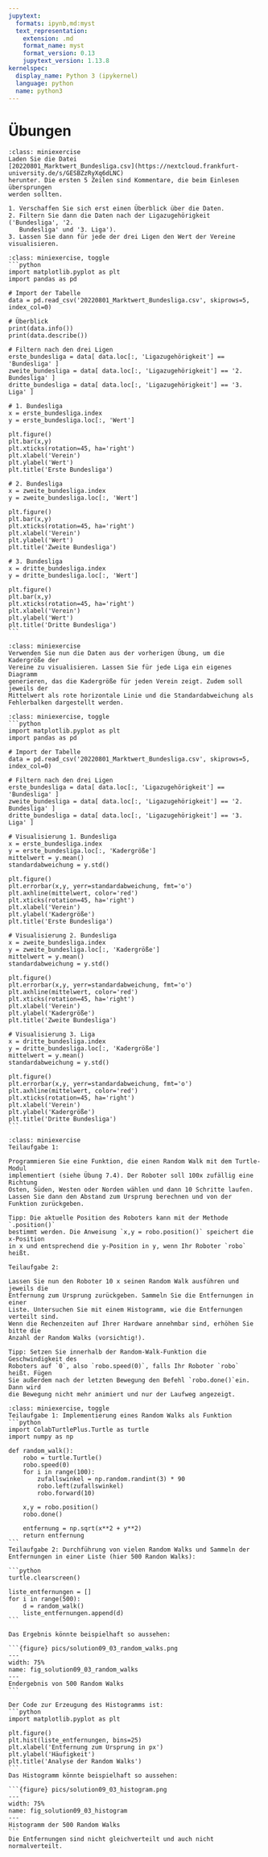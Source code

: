 ```yaml
---
jupytext:
  formats: ipynb,md:myst
  text_representation:
    extension: .md
    format_name: myst
    format_version: 0.13
    jupytext_version: 1.13.8
kernelspec:
  display_name: Python 3 (ipykernel)
  language: python
  name: python3
---
```


# Übungen

```{admonition} Übung 9.1
:class: miniexercise
Laden Sie die Datei
[20220801_Marktwert_Bundesliga.csv](https://nextcloud.frankfurt-university.de/s/GESBZzRyXq6dLNC)
herunter. Die ersten 5 Zeilen sind Kommentare, die beim Einlesen übersprungen
werden sollten. 

1. Verschaffen Sie sich erst einen Überblick über die Daten. 
2. Filtern Sie dann die Daten nach der Ligazugehörigkeit ('Bundesliga', '2.
   Bundesliga' und '3. Liga').
3. Lassen Sie dann für jede der drei Ligen den Wert der Vereine visualisieren.
```
````{admonition} Lösung
:class: miniexercise, toggle
```python
import matplotlib.pyplot as plt
import pandas as pd

# Import der Tabelle
data = pd.read_csv('20220801_Marktwert_Bundesliga.csv', skiprows=5, index_col=0)

# Überblick
print(data.info())
print(data.describe())

# Filtern nach den drei Ligen
erste_bundesliga = data[ data.loc[:, 'Ligazugehörigkeit'] == 'Bundesliga' ]
zweite_bundesliga = data[ data.loc[:, 'Ligazugehörigkeit'] == '2. Bundesliga' ]
dritte_bundesliga = data[ data.loc[:, 'Ligazugehörigkeit'] == '3. Liga' ]

# 1. Bundesliga
x = erste_bundesliga.index
y = erste_bundesliga.loc[:, 'Wert']

plt.figure()
plt.bar(x,y)
plt.xticks(rotation=45, ha='right')
plt.xlabel('Verein')
plt.ylabel('Wert')
plt.title('Erste Bundesliga')

# 2. Bundesliga
x = zweite_bundesliga.index
y = zweite_bundesliga.loc[:, 'Wert']

plt.figure()
plt.bar(x,y)
plt.xticks(rotation=45, ha='right')
plt.xlabel('Verein')
plt.ylabel('Wert')
plt.title('Zweite Bundesliga')

# 3. Bundesliga
x = dritte_bundesliga.index
y = dritte_bundesliga.loc[:, 'Wert']

plt.figure()
plt.bar(x,y)
plt.xticks(rotation=45, ha='right')
plt.xlabel('Verein')
plt.ylabel('Wert')
plt.title('Dritte Bundesliga')
```
````

```{admonition} Übung 9.2
:class: miniexercise
Verwenden Sie nun die Daten aus der vorherigen Übung, um die Kadergröße der
Vereine zu visualisieren. Lassen Sie für jede Liga ein eigenes Diagramm
generieren, das die Kadergröße für jeden Verein zeigt. Zudem soll jeweils der
Mittelwert als rote horizontale Linie und die Standardabweichung als
Fehlerbalken dargestellt werden.
```

````{admonition} Lösung
:class: miniexercise, toggle
```python
import matplotlib.pyplot as plt
import pandas as pd

# Import der Tabelle
data = pd.read_csv('20220801_Marktwert_Bundesliga.csv', skiprows=5, index_col=0)

# Filtern nach den drei Ligen
erste_bundesliga = data[ data.loc[:, 'Ligazugehörigkeit'] == 'Bundesliga' ]
zweite_bundesliga = data[ data.loc[:, 'Ligazugehörigkeit'] == '2. Bundesliga' ]
dritte_bundesliga = data[ data.loc[:, 'Ligazugehörigkeit'] == '3. Liga' ]

# Visualisierung 1. Bundesliga
x = erste_bundesliga.index
y = erste_bundesliga.loc[:, 'Kadergröße']
mittelwert = y.mean()
standardabweichung = y.std()

plt.figure()
plt.errorbar(x,y, yerr=standardabweichung, fmt='o')
plt.axhline(mittelwert, color='red')
plt.xticks(rotation=45, ha='right')
plt.xlabel('Verein')
plt.ylabel('Kadergröße')
plt.title('Erste Bundesliga')

# Visualisierung 2. Bundesliga
x = zweite_bundesliga.index
y = zweite_bundesliga.loc[:, 'Kadergröße']
mittelwert = y.mean()
standardabweichung = y.std()

plt.figure()
plt.errorbar(x,y, yerr=standardabweichung, fmt='o')
plt.axhline(mittelwert, color='red')
plt.xticks(rotation=45, ha='right')
plt.xlabel('Verein')
plt.ylabel('Kadergröße')
plt.title('Zweite Bundesliga')

# Visualisierung 3. Liga
x = dritte_bundesliga.index
y = dritte_bundesliga.loc[:, 'Kadergröße']
mittelwert = y.mean()
standardabweichung = y.std()

plt.figure()
plt.errorbar(x,y, yerr=standardabweichung, fmt='o')
plt.axhline(mittelwert, color='red')
plt.xticks(rotation=45, ha='right')
plt.xlabel('Verein')
plt.ylabel('Kadergröße')
plt.title('Dritte Bundesliga')
```
````

```{admonition} Übung 9.3
:class: miniexercise
Teilaufgabe 1: 
   
Programmieren Sie eine Funktion, die einen Random Walk mit dem Turtle-Modul
implementiert (siehe Übung 7.4). Der Roboter soll 100x zufällig eine Richtung
Osten, Süden, Westen oder Norden wählen und dann 10 Schritte laufen. Lassen Sie dann den Abstand zum Ursprung berechnen und von der Funktion zurückgeben. 

Tipp: Die aktuelle Position des Roboters kann mit der Methode `.position()`
bestimmt werden. Die Anweisung `x,y = robo.position()` speichert die x-Position
in x und entsprechend die y-Position in y, wenn Ihr Roboter `robo` heißt. 

Teilaufgabe 2:

Lassen Sie nun den Roboter 10 x seinen Random Walk ausführen und jeweils die
Entfernung zum Ursprung zurückgeben. Sammeln Sie die Entfernungen in einer
Liste. Untersuchen Sie mit einem Histogramm, wie die Entfernungen verteilt sind.
Wenn die Rechenzeiten auf Ihrer Hardware annehmbar sind, erhöhen Sie bitte die
Anzahl der Random Walks (vorsichtig!).

Tipp: Setzen Sie innerhalb der Random-Walk-Funktion die Geschwindigkeit des
Roboters auf `0`, also `robo.speed(0)`, falls Ihr Roboter `robo` heißt. Fügen
Sie außerdem nach der letzten Bewegung den Befehl `robo.done()`ein. Dann wird
die Bewegung nicht mehr animiert und nur der Laufweg angezeigt.
```
````{admonition} Lösung
:class: miniexercise, toggle
Teilaufgabe 1: Implementierung eines Random Walks als Funktion
```python
import ColabTurtlePlus.Turtle as turtle
import numpy as np

def random_walk():
    robo = turtle.Turtle()
    robo.speed(0)
    for i in range(100):
        zufallswinkel = np.random.randint(3) * 90
        robo.left(zufallswinkel)
        robo.forward(10)

    x,y = robo.position()
    robo.done()
    
    entfernung = np.sqrt(x**2 + y**2)
    return entfernung
```
Teilaufgabe 2: Durchführung von vielen Random Walks und Sammeln der Entfernungen in einer Liste (hier 500 Randon Walks):

```python
turtle.clearscreen()
    
liste_entfernungen = []
for i in range(500):
    d = random_walk()
    liste_entfernungen.append(d)
```

Das Ergebnis könnte beispielhaft so aussehen:

```{figure} pics/solution09_03_random_walks.png
---
width: 75%
name: fig_solution09_03_random_walks
---
Endergebnis von 500 Random Walks
```

Der Code zur Erzeugung des Histogramms ist:
```python
import matplotlib.pyplot as plt

plt.figure()
plt.hist(liste_entfernungen, bins=25)
plt.xlabel('Entfernung zum Ursprung in px')
plt.ylabel('Häufigkeit')
plt.title('Analyse der Random Walks')
```
Das Histogramm könnte beispielhaft so aussehen:

```{figure} pics/solution09_03_histogram.png
---
width: 75%
name: fig_solution09_03_histogram
---
Histogramm der 500 Random Walks
```
Die Entfernungen sind nicht gleichverteilt und auch nicht normalverteilt.
````
